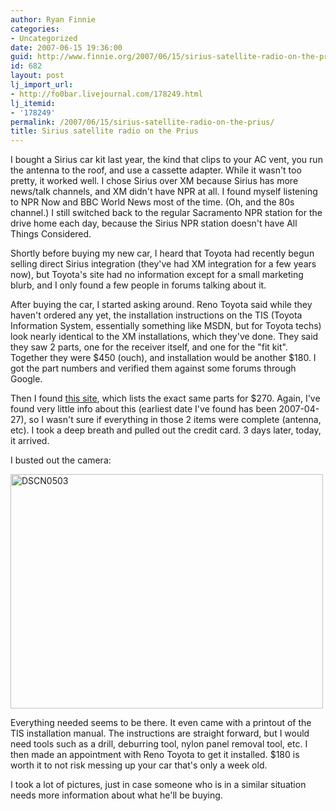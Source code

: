 ```yaml
---
author: Ryan Finnie
categories:
- Uncategorized
date: 2007-06-15 19:36:00
guid: http://www.finnie.org/2007/06/15/sirius-satellite-radio-on-the-prius/
id: 682
layout: post
lj_import_url:
- http://fo0bar.livejournal.com/178249.html
lj_itemid:
- '178249'
permalink: /2007/06/15/sirius-satellite-radio-on-the-prius/
title: Sirius satellite radio on the Prius
---
```

I bought a Sirius car kit last year, the kind that clips to your AC vent, you run the antenna to the roof, and use a cassette adapter. While it wasn't too pretty, it worked well. I chose Sirius over XM because Sirius has more news/talk channels, and XM didn't have NPR at all. I found myself listening to NPR Now and BBC World News most of the time. (Oh, and the 80s channel.) I still switched back to the regular Sacramento NPR station for the drive home each day, because the Sirius NPR station doesn't have All Things Considered.

Shortly before buying my new car, I heard that Toyota had recently begun selling direct Sirius integration (they've had XM integration for a few years now), but Toyota's site had no information except for a small marketing blurb, and I only found a few people in forums talking about it.

After buying the car, I started asking around. Reno Toyota said while they haven't ordered any yet, the installation instructions on the TIS (Toyota Information System, essentially something like MSDN, but for Toyota techs) look nearly identical to the XM installations, which they've done. They said they saw 2 parts, one for the receiver itself, and one for the "fit kit". Together they were $450 (ouch), and installation would be another $180. I got the part numbers and verified them against some forums through Google.

Then I found [this site](https://www.authentictoyota.com/product_info.php?cPath=1_5_42&products_id=772), which lists the exact same parts for $270. Again, I've found very little info about this (earliest date I've found has been 2007-04-27), so I wasn't sure if everything in those 2 items were complete (antenna, etc). I took a deep breath and pulled out the credit card. 3 days later, today, it arrived.

I busted out the camera:

[<img src="http://farm2.static.flickr.com/1096/554470850_46159a6ad7.jpg" width="500" height="375" alt="DSCN0503" />](http://www.flickr.com/photos/fo0bar/sets/72157600369580067/ "Photo Sharing")

Everything needed seems to be there. It even came with a printout of the TIS installation manual. The instructions are straight forward, but I would need tools such as a drill, deburring tool, nylon panel removal tool, etc. I then made an appointment with Reno Toyota to get it installed. $180 is worth it to not risk messing up your car that's only a week old.

I took a lot of pictures, just in case someone who is in a similar situation needs more information about what he'll be buying.
